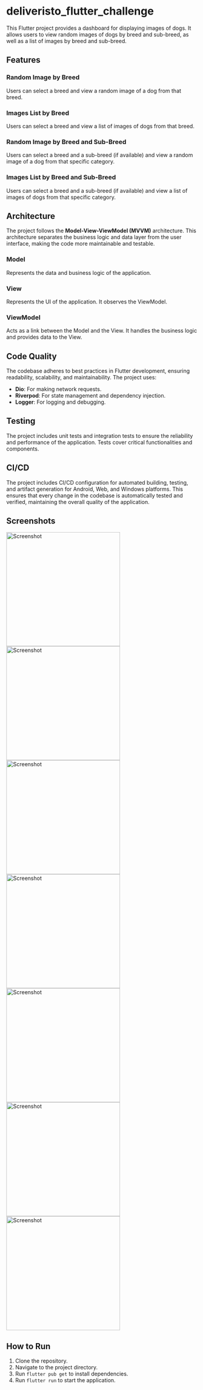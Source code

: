 # deliveristo_flutter_challenge

This Flutter project provides a dashboard for displaying images of dogs. It allows users to view random images of dogs by breed and sub-breed, as well as a list of images by breed and sub-breed.

## Features

### Random Image by Breed
Users can select a breed and view a random image of a dog from that breed.

### Images List by Breed
Users can select a breed and view a list of images of dogs from that breed.

### Random Image by Breed and Sub-Breed
Users can select a breed and a sub-breed (if available) and view a random image of a dog from that specific category.

### Images List by Breed and Sub-Breed
Users can select a breed and a sub-breed (if available) and view a list of images of dogs from that specific category.

## Architecture

The project follows the **Model-View-ViewModel (MVVM)** architecture. This architecture separates the business logic and data layer from the user interface, making the code more maintainable and testable.

### Model
Represents the data and business logic of the application.

### View
Represents the UI of the application. It observes the ViewModel.

### ViewModel
Acts as a link between the Model and the View. It handles the business logic and provides data to the View.

## Code Quality

The codebase adheres to best practices in Flutter development, ensuring readability, scalability, and maintainability. The project uses:

- **Dio**: For making network requests.
- **Riverpod**: For state management and dependency injection.
- **Logger**: For logging and debugging.

## Testing

The project includes unit tests and integration tests to ensure the reliability and performance of the application. Tests cover critical functionalities and components.

## CI/CD

The project includes CI/CD configuration for automated building, testing, and artifact generation for Android, Web, and Windows platforms. This ensures that every change in the codebase is automatically tested and verified, maintaining the overall quality of the application.

## Screenshots

<img src="app_screenshots/Screenshot_1698434353.png" alt="Screenshot" width="300"/>
<img src="app_screenshots/Screenshot_1698434359.png" alt="Screenshot" width="300"/>
<img src="app_screenshots/Screenshot_1698434365.png" alt="Screenshot" width="300"/>
<img src="app_screenshots/Screenshot_1698434479.png" alt="Screenshot" width="300"/>
<img src="app_screenshots/Screenshot_1698434492.png" alt="Screenshot" width="300"/>
<img src="app_screenshots/Screenshot_1698434501.png" alt="Screenshot" width="300"/>
<img src="app_screenshots/Screenshot_1698434508.png" alt="Screenshot" width="300"/>


## How to Run

1. Clone the repository.
2. Navigate to the project directory.
3. Run `flutter pub get` to install dependencies.
4. Run `flutter run` to start the application.
